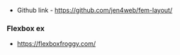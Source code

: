 * Github link - https://github.com/jen4web/fem-layout/


### Flexbox ex 
* https://flexboxfroggy.com/